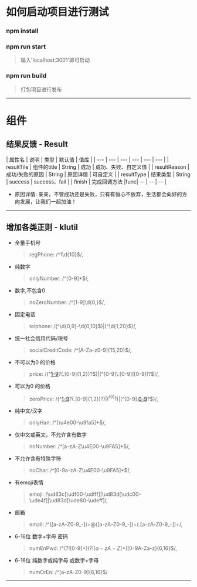 # 如何启动项目进行测试

###  npm install

### npm run start

> 输入'localhost:3001'即可启动

### npm run build

> 打包项目进行发布
---
# 组件

## 结果反馈 - Result

| 属性名 | 说明 | 类型 | 默认值 | 值库 |
| --- | --- | --- | --- | --- | --- |
| resultTile | 组件的title | String | 成功 | 成功、失败、自定义值 |
| resultReason | 成功/失败的原因 | String | 原因详情 | 可自定义 |
| resultType | 结果类型 | String | success | success、fail |
| finish | 完成回调方法 |func| -- | -- | -- |

* 原因详情: 亲亲，不管成功还是失败，只有有恒心不放弃，生活都会向好的方向发展，让我们一起加油！

---
## 增加各类正则 - klutil

* 全量手机号
    > regPhone: /^1\d{10}$/,
* 纯数字
    > onlyNumber: /^[0-9]*$/,
* 数字,不包含0
    > noZeroNumber: /^[1-9]\d{0,}$/,
* 固定电话
    > telphone: /(^\d{0,9}-\d{0,10}$)|(^\d{1,20}$)/,
* 统一社会信用代码/税号
    > socialCreditCode: /^[A-Za-z0-9]{15,20}$/,
* 不可以为0 的价格
    > price: /(^[1-9]([0-9]+)?(\.[0-9]{1,2})?$)|(^[0-9]\.[0-9]([0-9])?$)/,
* 可以为0 的价格
    > zeroPrice: /(^[1-9]([0-9]+)?(\.[0-9]{1,2})?$)|(^(0){1}$)|(^[0-9]\.[0-9]([0-9])?$)/,
* 纯中文/汉字
    > onlyHan: /^[\u4e00-\u9fa5]+$/,
* 仅中文或英文，不允许含有数字
    > noNumber: /^[a-zA-Z\u4E00-\u9FA5]*$/,
* 不允许含有特殊字符
    > noChar: /^[0-9a-zA-Z\u4E00-\u9FA5]*$/,
* 有emoji表情
    > emoji: /\ud83c[\udf00-\udfff]|\ud83d[\udc00-\ude4f]|\ud83d[\ude80-\udeff]/,
* 邮箱
    > email: /^([a-zA-Z0-9_-])+@([a-zA-Z0-9_-])+(.[a-zA-Z0-9_-])+/,
* 6-16位 数字+字母 密码
    > numEnPwd: /^(?![0-9]+$)(?![a-zA-Z]+$)[0-9A-Za-z]{6,16}$/,
* 6-16位 纯数字或纯字母 或数字+字母
    > numOrEn: /^[a-zA-Z0-9]{6,16}$/
---